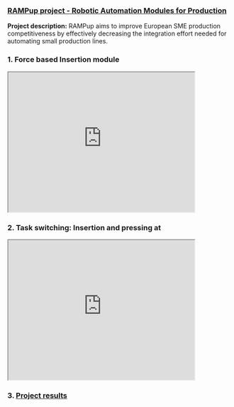 ### [RAMPup project - Robotic Automation Modules for Production](https://rampupproject.eu/)


**Project description:**
RAMPup aims to improve European SME production competitiveness by effectively decreasing the integration effort needed for automating small production lines.


### 1. Force based Insertion module

<iframe width="420" height="315"
src="https://www.youtube.com/watch?v=4QvqkgiVI1A">
</iframe>

### 2. Task switching: Insertion and pressing at
<iframe width="420" height="315"
src="https://www.youtube.com/watch?v=J0q21_40RTQ">
</iframe>


### 3. [Project results](https://rampupproject.eu/media/1076/modular-robot-cell-for-multiple-preassembly-processes-in-the-production-of-roof-windows-and-roller-shutters_draft.pdf)


<!-- ### 4. Provide a basis for further data collection through surveys or experiments

Sed ut perspiciatis unde omnis iste natus error sit voluptatem accusantium doloremque laudantium, totam rem aperiam, eaque ipsa quae ab illo inventore veritatis et quasi architecto beatae vitae dicta sunt explicabo.  -->

<!-- For more details see [GitHub Flavored Markdown](https://guides.github.com/features/mastering-markdown/). -->
